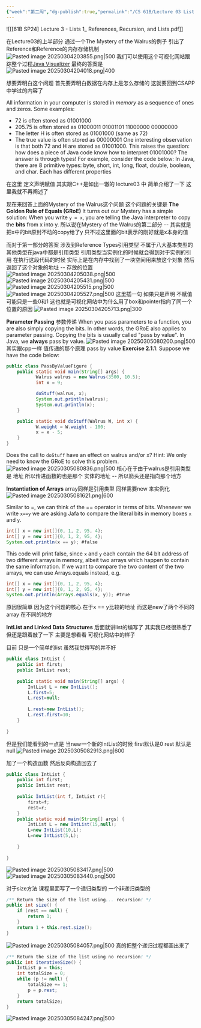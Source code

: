 ```yaml
---
{"week":"第二周","dg-publish":true,"permalink":"/CS 61B/Lecture 03 List I：References, Recursion, and Lists/","dgPassFrontmatter":true,"noteIcon":"","created":"2025-03-04T19:40:48.805+08:00","updated":"2025-03-30T15:27:27.232+08:00"}
---
```



![[[61B SP24] Lecture 3 - Lists 1_ References, Recursion, and Lists.pdf]]

在Lecture03的上半部分 通过一个The Mystery of the Walrus的例子 引出了 Reference和Reference的内存存储机制
![Pasted image 20250304203855.png|500](/img/user/accessory/Pasted%20image%2020250304203855.png)
我们可以使用这个可视化网站跟踪整个过程[Java Visualizer](https://cscircles.cemc.uwaterloo.ca//java_visualize/#mode=display)
最终的答案是
![Pasted image 20250304204018.png|400](/img/user/accessory/Pasted%20image%2020250304204018.png)

想要弄明白这个问题
首先要弄明白数据在内存上是怎么存储的
这就要回到CSAPP中学过的内容了

All information in your computer is stored in _memory_ as a sequence of ones and zeros. Some examples:
- 72 is often stored as 01001000
- 205.75 is often stored as 01000011 01001101 11000000 00000000
- The letter H is often stored as 01001000 (same as 72)
- The true value is often stored as 00000001
One interesting observation is that both 72 and H are stored as 01001000. This raises the question: how does a piece of Java code know how to interpret 01001000?
The answer is through types! For example, consider the code below:
In Java, there are 8 primitive types: byte, short, int, long, float, double, boolean, and char. Each has different properties

在这里 定义声明赋值 其实跟C++是如出一辙的
lecture03 中 简单介绍了一下  这里我就不再阐述了

现在来回答上面的Mystery of the Walrus这个问题
这个问题的关键是 **The Golden Rule of Equals (GRoE)**
It turns out our Mystery has a simple solution: When you write `y = x`, you are telling the Java interpreter to copy the **bits** from x into y.
所以说在Mystery of the Walrus的第二部分 --  其实就是把x中的bit原封不动的copy给了y 只不过这里面的bit表示的刚好就是x本身的值

而对于第一部分的答案 涉及到Reference Types引用类型
不属于八大基本类型的其他类型在java中都是引用类型
引用类型当实例化的时候就会得到对于实例的引用
在执行这段代码的时候  实际上是在内存中找到了一块空间用来放这个对象
然后返回了这个对象的地址 -- 存放的位置
![Pasted image 20250304205038.png|500](/img/user/accessory/Pasted%20image%2020250304205038.png)
![Pasted image 20250304205431.png|500](/img/user/accessory/Pasted%20image%2020250304205431.png)
![Pasted image 20250304205515.png|500](/img/user/accessory/Pasted%20image%2020250304205515.png)
![Pasted image 20250304205527.png|500](/img/user/accessory/Pasted%20image%2020250304205527.png)
这里插一句 如果只是声明 不赋值  可能只是一些0和1
这也就是可视化网站中为什么用了box和pointer指向了同一个位置的原因
![Pasted image 20250304205713.png|300](/img/user/accessory/Pasted%20image%2020250304205713.png)

**Parameter Passing**
参数传递
When you pass parameters to a function, you are also simply copying the bits. In other words, the GRoE also applies to parameter passing. Copying the bits is usually called "pass by value". In Java, we **always** pass by value.
![Pasted image 20250305080200.png|500](/img/user/accessory/Pasted%20image%2020250305080200.png)
其实跟cpp一样  值传递的那个原理
pass by value
**Exercise 2.1.1**: Suppose we have the code below:
```java
public class PassByValueFigure {
    public static void main(String[] args) {
           Walrus walrus = new Walrus(3500, 10.5);
           int x = 9;

           doStuff(walrus, x);
           System.out.println(walrus);
           System.out.println(x);
    }

    public static void doStuff(Walrus W, int x) {
           W.weight = W.weight - 100;
           x = x - 5;
    }
}
```
Does the call to `doStuff` have an effect on walrus and/or x? Hint: We only need to know the GRoE to solve this problem.
![Pasted image 20250305080836.png|500](/img/user/accessory/Pasted%20image%2020250305080836.png)
核心在于由于walrus是引用类型 是 地址  所以传进函数的也是那个 实体的地址 -- 所以箭头还是指向那个地方

**Instantiation of Arrays**
array同样是引用类型  同样需要new 来实例化
![Pasted image 20250305081621.png|600](/img/user/accessory/Pasted%20image%2020250305081621.png)


Similar to =, we can think of the == operator in terms of bits. Whenever we write `x==y` we are asking Jafa to compare the literal bits in memory boxes `x` and `y`.
```java
int[] x = new int[]{0, 1, 2, 95, 4};
int[] y = new int[]{0, 1, 2, 95, 4};
System.out.println(x == y); #false
```

This code will print false, since `x` and `y` each contain the 64 bit address of two different arrays in memory, albeit two arrays which happen to contain the same information. If we want to compare the two content of the two arrays, we can use Arrays.equals instead, e.g.
```java
int[] x = new int[]{0, 1, 2, 95, 4};
int[] y = new int[]{0, 1, 2, 95, 4};
System.out.println(Arrays.equals(x, y)); #true
```
原因很简单  因为这个问题的核心  在于x == y比较的地址  而这是new了两个不同的array  在不同的地方

**IntList and Linked Data Structures**
后面就讲list的编写了  其实我已经很熟悉了  但还是跟着敲了一下
主要是想看看 可视化网站中的样子

目前 只是一个简单的list 虽然我觉得写的并不好
```java
public class IntList {  
    public int first;  
    public IntList rest;  
  
    public static void main(String[] args) {  
        IntList L = new IntList();  
        L.first=5;  
        L.rest=null;  
          
        L.rest=new IntList();  
        L.rest.first=10;  
    }  
      
}
```

但是我们能看到的一点是  当new一个新的IntList的时候 first默认是0  rest 默认是null
![Pasted image 20250305082913.png|600](/img/user/accessory/Pasted%20image%2020250305082913.png)

加了一个构造函数  然后反向构造回去了
```java
public class IntList {  
    public int first;  
    public IntList rest;  
  
    public IntList(int f, IntList r){  
        first=f;  
        rest=r;  
    }  
    public static void main(String[] args) {  
        IntList L = new IntList(15,null);  
        L=new IntList(10,L);  
        L=new IntList(5,L);  
          
    }  
  
}
```
![Pasted image 20250305083417.png|500](/img/user/accessory/Pasted%20image%2020250305083417.png)
![Pasted image 20250305083440.png|500](/img/user/accessory/Pasted%20image%2020250305083440.png)

对于size方法 课程里面写了一个递归类型的  一个非递归类型的
```java
/** Return the size of the list using... recursion! */
public int size() {
    if (rest == null) {
        return 1;
    }
    return 1 + this.rest.size();
}
```
![Pasted image 20250305084057.png|500](/img/user/accessory/Pasted%20image%2020250305084057.png)
真的把整个递归过程都画出来了
```java
/** Return the size of the list using no recursion! */
public int iterativeSize() {
    IntList p = this;
    int totalSize = 0;
    while (p != null) {
        totalSize += 1;
        p = p.rest;
    }
    return totalSize;
}
```
![Pasted image 20250305084247.png|500](/img/user/accessory/Pasted%20image%2020250305084247.png)